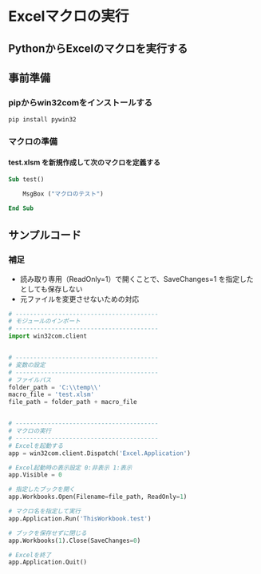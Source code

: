 # Excelマクロの実行

## PythonからExcelのマクロを実行する

## 事前準備

### pipからwin32comをインストールする

```cmd
pip install pywin32
```

### マクロの準備

#### test.xlsm を新規作成して次のマクロを定義する

```vb
Sub test()

    MsgBox ("マクロのテスト")

End Sub
```

## サンプルコード

### 補足

* 読み取り専用（ReadOnly=1）で開くことで、SaveChanges=1 を指定したとしても保存しない
* 元ファイルを変更させないための対応

```python
# ----------------------------------------
# モジュールのインポート
# ----------------------------------------
import win32com.client


# ----------------------------------------
# 変数の設定
# ----------------------------------------
# ファイルパス
folder_path = 'C:\\temp\\'
macro_file = 'test.xlsm'
file_path = folder_path + macro_file


# ----------------------------------------
# マクロの実行
# ----------------------------------------
# Excelを起動する
app = win32com.client.Dispatch('Excel.Application')

# Excel起動時の表示設定 0:非表示 1:表示
app.Visible = 0

# 指定したブックを開く
app.Workbooks.Open(Filename=file_path, ReadOnly=1)

# マクロ名を指定して実行
app.Application.Run('ThisWorkbook.test')

# ブックを保存せずに閉じる
app.Workbooks(1).Close(SaveChanges=0)

# Excelを終了
app.Application.Quit()
```
